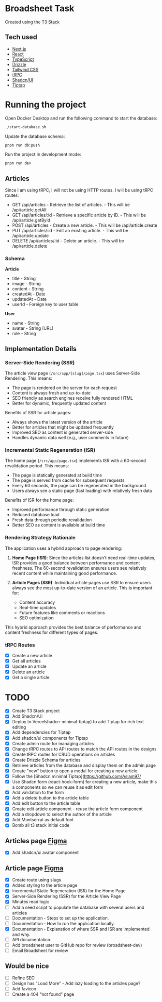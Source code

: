 # Broadsheet Task

Created using the [T3 Stack](https://create.t3.gg/)

## Tech used

- [Next.js](https://nextjs.org)
- [React](https://reactjs.org)
- [TypeScript](https://typescriptlang.org)
- [Drizzle](https://orm.drizzle.team)
- [Tailwind CSS](https://tailwindcss.com)
- [tRPC](https://trpc.io)
- [Shadcn/UI](https://ui.shadcn.com)
- [Tiptap](https://tiptap.dev)

# Running the project

Open Docker Desktop and run the following command to start the database:

```bash
./start-database.sh
```

Update the database schema:

```bash
pnpm run db:push
```

Run the project in development mode:

```bash
pnpm run dev
```

## Articles

Since I am using tRPC, I will not be using HTTP routes. I will be using tRPC routes:

- GET /api/articles - Retrieve the list of articles. - This will be /api/article.getAll
- GET /api/articles/:id - Retrieve a specific article by ID. - This will be /api/article.getById
- POST /api/articles - Create a new article. - This will be /api/article.create
- PUT /api/articles/:id - Edit an existing article. - This will be /api/article.update
- DELETE /api/articles/:id - Delete an article. - This will be /api/article.delete

### Schema

**Article**

- title - String
- image - String
- content - String
- createdAt - Date
- updatedAt - Date
- userId - Foreign key to user table

**User**

- name - String
- avatar - String (URL)
- role - String

## Implementation Details

### Server-Side Rendering (SSR)

The article view page (`/src/app/[slug]/page.tsx`) uses Server-Side Rendering. This means:

- The page is rendered on the server for each request
- Content is always fresh and up-to-date
- SEO friendly as search engines receive fully rendered HTML
- Better for dynamic, frequently updated content

Benefits of SSR for article pages:

- Always shows the latest version of the article
- Better for articles that might be updated frequently
- Improved SEO as content is generated server-side
- Handles dynamic data well (e.g., user comments in future)

### Incremental Static Regeneration (ISR)

The home page (`/src/app/page.tsx`) implements ISR with a 60-second revalidation period. This means:

- The page is statically generated at build time
- The page is served from cache for subsequent requests
- Every 60 seconds, the page can be regenerated in the background
- Users always see a static page (fast loading) with relatively fresh data

Benefits of ISR for the home page:

- Improved performance through static generation
- Reduced database load
- Fresh data through periodic revalidation
- Better SEO as content is available at build time

### Rendering Strategy Rationale

The application uses a hybrid approach to page rendering:

1. **Home Page (ISR)**: Since the articles list doesn't need real-time updates, ISR provides a good balance between performance and content freshness. The 60-second revalidation ensures users see relatively recent content while maintaining good performance.

2. **Article Pages (SSR)**: Individual article pages use SSR to ensure users always see the most up-to-date version of an article. This is important for:
   - Content accuracy
   - Real-time updates
   - Future features like comments or reactions
   - SEO optimization

This hybrid approach provides the best balance of performance and content freshness for different types of pages.

### tRPC Routes

- [x] Create a new article
- [x] Get all articles
- [x] Update an article
- [x] Delete an article
- [x] Get a single article

# TODO

- [x] Create T3 Stack project
- [x] Add Shadcn/UI
- [x] Deploy to Vercelshadcn-minimal-tiptap) to add Tiptap for rich text editing
- [x] Add dependencies for Tiptap
- [x] Add shadcn/ui components for Tiptap
- [x] Create admin route for managing articles
- [x] Change tRPC routes to API routes to match the API routes in the designs
- [x] Create tRPC routes for CRUD operations on articles
- [x] Create Drizzle Schema for articles
- [x] Retrieve articles from the database and display them on the admin page
- [x] Create "new" button to open a modal for creating a new article
- [x] Follow the [Shadcn minimal Tiptap](https://github.com/Aslam97/
- [x] Use Shadcn form (react-hook-form) for creating a new article, make this a components so we can reuse it as edit form
- [x] Add validation to the form
- [x] Add a delete button to the article table
- [x] Add edit button to the article table
- [x] Create edit article component - reuse the article form component
- [x] Add a dropdown to select the author of the article
- [x] Add Montserrat as default font
- [x] Bomb all t3 stack initial code

## Articles page [Figma](<https://www.figma.com/design/PKspHMoAzVZ3GZLH6TVn3f/Fullstack-Developer-(Frontend)-Technical-Task?node-id=0-1&p=f&t=lMXAT3d2vsejAdoh-0>)

- [x] Add shadcn/ui avatar component

## Article page [Figma](<https://www.figma.com/design/PKspHMoAzVZ3GZLH6TVn3f/Fullstack-Developer-(Frontend)-Technical-Task?node-id=0-1&p=f&t=lMXAT3d2vsejAdoh-0>)

- [x] Create route using slugs
- [x] Added styling to the article page
- [x] Incremental Static Regeneration (ISR) for the Home Page
- [x] Server-Side Rendering (SSR) for the Article View Page
- [x] Minutes read logic
- [ ] Add a seed script to populate the database with several users and articles
- [ ] Documentation - Steps to set up the application.
- [ ] Documentation - How to run the application locally.
- [x] Documentation - Explanation of where SSR and ISR are implemented and why.
- [ ] API documentation.
- [ ] Add broadsheet user to GitHub repo for review (broadsheet-dev)
- [ ] Email Broadsheet for review

## Would be nice

- [ ] Refine SEO
- [ ] Design has "Load More" - Add lazy loading to the articles page?
- [ ] Add favicon
- [ ] Create a 404 "not found" page
